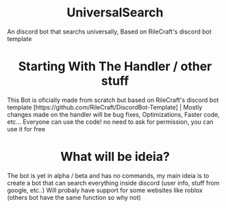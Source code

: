 <h1 align="center"> UniversalSearch</h1>
          An discord bot that searchs universally, Based on RileCraft's discord bot template

<h1 align="center"> Starting With The Handler / other stuff </h1>
This Bot is oficially made from scratch but based on RileCraft's discord bot template [https://github.com/RileCraft/DiscordBot-Template] |
Mostly changes made on the handler will be bug fixes, Optimizations, Faster code, etc... Everyone can use the code! no need to ask for permission, you can use it for free

<h1 align="center"> What will be ideia? </h1>

The bot is yet in alpha / beta and has no commands, my main ideia is to create a bot that can search everything inside discord (user info, stuff from google, etc..)
Will probaly have support for some websites like roblox (others bot have the same function so why not)
